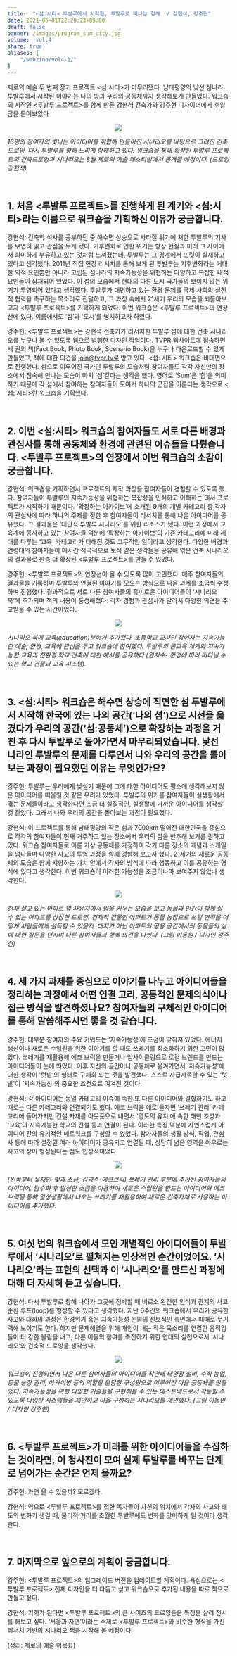 ```yaml
---
title:  "<섬:시티> 투발루에서 시작한, 투발루로 떠나는 항해  / 강현석, 강주현"
date: 2021-05-01T22:20:23+09:00
draft: false
banner: /images/program_sum_city.jpg
volume: 'vol.4'
share: true
aliases: [
    "/webzine/vol4-1/"
]
---
```


제로의 예술 두 번째 장기 프로젝트 <섬:시티>가 마무리됐다. 남태평양의 낯선 섬나라 투발루에서 시작된 이야기는 나의 방과 우리의 공동체까지 생각해보게 만들었다. 워크숍의 시작인 <투발루 프로젝트>를 함께 만든 강현석 건축가와 강주현 디자이너에게 후일담을 들어보았다

<center>
<img class="lg:w-3/5" src="/images/webzine/vol4/1/sum_city_1.jpg">
</center>

*16명의 참여자의 빛나는 아이디어를 취합해 만들어진 시나리오를 바탕으로 그려진 건축드로잉. 다시 투발루를 향해 느리게 항해하고 있다. 워크숍을 통해 확장된 투발루 프로젝트의 건축드로잉과 시나리오는 8월 제로의 예술 페스티벌에서 공개될 예정이다. (드로잉 강현석)*

<br/>

## 1. 처음 <투발루 프로젝트>를 진행하게 된 계기와 <섬:시티>라는 이름으로 워크숍을 기획하신 이유가 궁금합니다.

강현석: 건축학 석사를 공부하던 중 해수면 상승으로 사라질 위기에 처한 투발루의 기사를 우연히 읽고 관심을 두게 됐다. 기후변화로 인한 위기는 항상 현실과 미래 그 사이에서 희미하게 부유하고 있는 것처럼 느껴졌는데, 투발루는 그 경계에서 또렷이 실재하고 있다고 생각했다. 2011년 직접 현장 리서치를 통해 보게 된 투발루는 기후변화라는 거대한 외적 요인뿐만 아니라 고립된 섬나라의 지속가능성을 위협하는 다양하고 복잡한 내적 요인들이 잠재되어 있었다. 이 섬의 모습에서 현대의 다른 도시 국가들의 보이지 않는 위기가 투영되어 있다고 생각했다. 투발루가 대면하고 있는 환경 문제를 국제 사회의 실천적 협력을 촉구하는 목소리로 전달하고, 그 과정 속에서 21세기 우리의 모습을 되돌아보고자 <투발루 프로젝트>를 기획하게 되었다. 이번 워크숍은 <투발루 프로젝트>의 연장선에 있다. 이름에서도 ‘섬’과 ‘도시’를 병치하고자 하였다.

강주현: <투발루 프로젝트>는 강현석 건축가가 리서치한 투발루 섬에 대한 건축 시나리오를 누구나 볼 수 있도록 웹으로 발행한 디자인 작업이다. [TVPR](http://www.tvpr.tv) 웹사이트에 접속하면 세 권의 책(Fact Book, Photo Book, Scenario Book)을 누구나 다운로드할 수 있게 만들었고, 책에 대한 의견을 join@tvpr.tv로 받고 있다. <섬: 시티> 워크숍은 비대면으로 진행했다. 섬으로 이루어진 국가인 투발루의 모습처럼 참여자들도 각각 자신만의 장소에서 접속해 만나는 모습이 마치 ‘섬’같다는 생각을 했다. 영어로 ’Sum’은 ‘합’을 의미하기 때문에 각 섬에서 참여하는 참여자들이 모여서 하나의 군집을 이룬다는 생각으로 <섬: 시티>란 워크숍을 기획했다.

<br/>

## 2. 이번 <섬:시티> 워크숍의 참여자들도 서로 다른 배경과 관심사를 통해 공동체와 환경에 관련된 이슈들을 다뤘습니다. <투발루 프로젝트>의 연장에서 이번 워크숍의 소감이 궁금합니다.

강현석: 워크숍을 기획하면서 프로젝트의 제작 과정을 참여자들이 경험할 수 있도록 했다. 참여자들이 투발루의 지속가능성을 위협하는 복잡성을 인식하고 이해하는 데서 프로젝트가 시작하기 때문이다. ‘확장하는 아카이브’에 소개된 9개의 개별 카테고리 중 각자의 관심사에 따라 하나의 주제를 정한 후 참여자들이 리서치를 통해 나온 아이디어를 공유했다. 그 결과물은 ‘대안적 투발루 시나리오’를 위한 리소스가 됐다. 이런 과정에서 교육계에 종사하고 있는 참여자들 덕분에 ‘확장하는 아카이브’의 기존 카테고리에 미래 세대를 다루는 ‘교육’ 카테고리가 더해진 것도 고무적인 일이라고 생각한다. 다양한 배경과 연령대의 참여자들이 매시간 적극적으로 보석 같은 생각들을 공유해 엮은 건축 시나리오의 결과물로 한층 더 확장된 <투발루 프로젝트>를 만들 수 있었다.

강주현: <투발루 프로젝트>의 연장선이 될 수 있도록 많이 고민했다. 매주 참여자들의 결과물을 기록하며 투발루와 연결된 이야기를 모으는 방식으로 다음 과제를 조금씩 수정하며 진행했다. 결과적으로 서로 다른 참여자들의 흥미로운 아이디어들이 ‘시나리오 북’에 추가되며 책의 내용이 풍성해졌다. 각자 경험과 관심사가 달라서 다양한 의견을 주고받을 수 있는 시간이었다.

<center>
<img class="lg:w-3/5" src="/images/webzine/vol4/1/sum_city_2.jpg">
</center>

*시나리오 북에 교육(education)분야가 추가됐다. 초등학교 교사인 참여자는 지속가능한 예술, 환경, 교육에 관심을 두고 워크숍에 참여했다. 투발루의 공교육 체계와 지속가능한 교육과 친환경 학교 건축에 대한 예시를 공유했다 (원치수- 환경에 따라 떠다닐 수 있는 학교 건물과 교육 시스템).*

<br/>

## 3. <섬:시티> 워크숍은 해수면 상승에 직면한 섬 투발루에서 시작해 한국에 있는 나의 공간(‘나의 섬’)으로 시선을 옮겼다가 우리의 공간(‘섬:공동체’)으로 확장하는 과정을 거친 후 다시 투발루로 돌아가면서 마무리되었습니다. 낯선 나라인 투발루의 문제를 다루면서 나와 우리의 공간을 돌아보는 과정이 필요했던 이유는 무엇인가요?

강주현: 투발루는 우리에게 낯설기 때문에 그에 대한 아이디어도 평소에 생각해보지 않은 아이디어를 떠올릴 것 같은 우려가 있었다. 투발루의 위기를 참여자들이 실생활에서 겪는 문제들이라고 생각한다면 조금 더 실질적인, 실생활에 가까운 아이디어를 생각할 것 같았다. 그래서 나와 우리의 공간을 돌아보는 과정이 필요했다.

강현석: 이 프로젝트를 통해 남태평양의 작은 섬과 7000km 떨어진 대한민국을 중심으로 각각의 참여자들이 현재 거주하고 있는 장소에서 우리의 삶을 반추해 보기를 권하고 있다. 워크숍 참여자들로 이룬 가상 공동체를 가정하여 각기 다른 장소의 개념과 스케일을 넘나들며 다양한 사고의 투영 과정을 함께 경험해 보고자 했다. 21세기의 새로운 공동체의 모습은 함께 지향하는 가치 안에서 각자의 방식에 따라 행동하고 이를 공유하는 형식에 있다고 생각한다. 이번 워크숍이 이러한 가능성을 조금이나마 보여주지 않았나 생각한다.

<center>
<img class="lg:w-3/5" src="/images/webzine/vol4/1/sum_city_3.jpg">
</center>

*현재 살고 있는 아파트 앞 사유지에서 양을 키우는 모습을 보고 동물과 인간이 함께 살 수 있는 아파트를 상상한 드로잉. 경제적 건물인 아파트가 동물 농장으로 쓰일 면적을 어떻게 사람들에게 설득할 수 있을지, 대지가 아닌 아파트의 공용 공간에서의 동물들의 삶에 대한 질문을 던지며 다른 참여자들과 함께 의견을 나눴다. (그림 이동원 / 디자인 강주현)*

<br/>

## 4. 세 가지 과제를 중심으로 이야기를 나누고 아이디어들을 정리하는 과정에서 어떤 연결 고리, 공통적인 문제의식이나 접근 방식을 발견하셨나요? 참여자들의 구체적인 아이디어를 통해 말씀해주시면 좋을 것 같습니다.

강주현: 대부분 참여자의 주요 키워드는 ‘지속가능성’에 초점이 맞춰져 있었다. 에너지 생산이나 새로운 수입원을 위한 이야기를 할 때도 쓰레기를 최소화하기 위한 고민이 많았다. 쓰레기를 재활용해 에코 브릭을 만들거나 업사이클링으로 로컬 브랜드를 만드는 아이디어들이 눈에 띄었다. 이후 자신의 공간이나 공동체로 옮겨가면서 ‘지속가능성'에 대한 생각이 ‘텃밭’의 형태로 구체화 되는 것을 발견했다. 스스로 자급자족할 수 있는 ‘텃밭'이 ‘지속가능성'의 중요한 조건으로 여겨진 것이다.

강현석: 각 아이디어는 동일 카테고리 이슈에 속한 또 다른 아이디어와 결합하기도 하고 때로는 다른 카테고리와 연결되기도 했다. 에코 브릭을 예로 들자면 ‘쓰레기 관리’ 카테고리에 들어가지만 건설 자재를 아웃풋으로 내면서 ‘영토의 유지’에 속한 해빈 조성과 ‘교육’의 지속가능한 학교의 건설 등과 연결이 된다. 이러한 특징 덕분에 자연스럽게 아이디어 간의 유기적인 네트워크를 구성할 수 있었다. 참가자들의 생활 방식, 직업, 관심사 등에 따라 설정된 여러 아이디어가 공유되고 연결될 때, 상당히 넓은 영역을 아우르는 사고의 장이 형성된다는 점도 인상적이었다.

<center>
<img class="lg:w-3/5" src="/images/webzine/vol4/1/sum_city_4.jpg">
</center>

*(왼쪽부터 유재인-빛과 소금, 김영주-에코브릭) 쓰레기 관리 부분에 추가된 참여자들의 아이디어. 담수화 후 발생한 소금을 이용하여 새로운 수입원을 만드는 아이디어와  에코브릭을 통해 일상생활에서 나오는 쓰레기를 재활용하여 새로운 건축자재로 사용하는 아이디어를 추가했다.*

<br/>

## 5. 여섯 번의 워크숍에서 모인 개별적인 아이디어들이 투발루에서 ‘시나리오’로 펼쳐지는 인상적인 순간이었어요. ‘시나리오’라는 표현의 선택과 이 ‘시나리오’를 만드신 과정에 대해 더 자세히 듣고 싶습니다.

강현석: 다시 투발루로 향해 나아가 그곳에 정박할 때 비로소 완전한 인식과 관계의 사고 순환 루프(loop)를 형성할 수 있다고 생각했다. 지난 6주간의 워크숍에서 우리가 공유한 사고와 대화의 과정은 환경위기 혹은 지속가능성 논의의 진보적인 측면에서 때때로 무기력해 보이기도 한다. 하지만 문제해결을 위해 개인이 내는 작은 목소리를 연결한 움직임들이 더 강한 울림을 내고, 다른 이들의 참여를 촉진하기 위한 연대의 실천으로서 ‘시나리오’와 건축적 드로잉을 생각했다.

<center>
<img class="lg:w-3/5" src="/images/webzine/vol4/1/sum_city_5.jpg">
</center>

*워크숍이 진행되면서 나온 다른 참여자들의 아이디어를 착안해 태양광 설비, 수직 농업, 동물 농장 관리, 아카이빙 등의  역할을 분담한 구성원으로 이루어진 마을 공동체를 만들었다. 지속가능성을 위한 다양한 기술들을 구현해볼 수 있는 테스트베드로서 작동할 수 있도록 다양한 시스템들을 제안하고 마을 구성하는 시나리오를 제안했다. (그림 이동민 / 디자인 강주현)*

<br/>

## 6. <투발루 프로젝트>가 미래를 위한 아이디어들을 수집하는 것이라면, 이 청사진이 모여 실제 투발루를 바꾸는 단계로 넘어가는 순간은 언제 올까요?

강주현: 과연 올 수 있을까? 모르겠다.

강현석: 역으로 <투발루 프로젝트>를 접한 독자들이 자신의 위치에서 각자의 사고와 태도의 변화가 생길 때, 물리적 거리를 초월한 투발루에도 변화를 맞이하게 될 것이라 생각한다.

<br/>

## 7. 마지막으로 앞으로의 계획이 궁금합니다.

강주현: <투발루 프로젝트>의 업그레이드 버전을 업데이트할 계획이다. 욕심으로는 <투발루 프로젝트> 전체 디자인을 더 다듬고 싶고 워크숍으로 추가된 내용을 따로 책으로 만들고 싶다.

강현석: 기회가 된다면 <투발루 프로젝트>의 큰 사이즈의 드로잉들을 특징을 살려 전시를 해보고 싶다. ‘서울과 자연’이라는 주제로 <투발루 프로젝트>와 비슷한 형식을 가진 리서치 기반의 시나리오 책을 시작해 볼 예정이다.

(정리: 제로의 예술 이목화)
